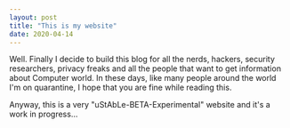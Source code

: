```yaml
---
layout: post
title: "This is my website"
date: 2020-04-14
---
```


Well. Finally I decide to build this blog for all the nerds, hackers, security researchers, privacy freaks and all the people that want to get information about Computer world.
In these days, like many people around the world I'm on quarantine, I hope that you are fine while reading this.

Anyway, this is a very "uStAbLe-BETA-Experimental" website and it's a work in progress...
